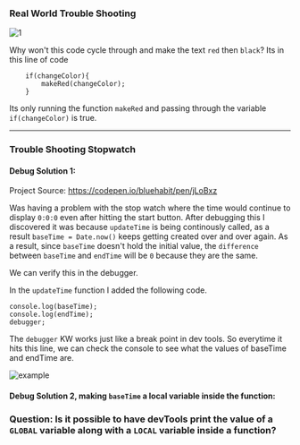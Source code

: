 ### Real World Trouble Shooting

![1](https://imgur.com/iasYhPa.png)

Why won't this code cycle through and make the text `red` then `black`? Its in this line of code 
```
	if(changeColor){
		makeRed(changeColor);
	}
```

Its only running the function `makeRed` and passing through the variable `if(changeColor)` is true.

------

### Trouble Shooting Stopwatch

#### Debug Solution 1:

Project Source: https://codepen.io/bluehabit/pen/jLoBxz

Was having a problem with the stop watch where the time would continue to display `0:0:0` even after hitting the start button. After debugging this I discovered it was because `updateTime` is being continously called, as a result `baseTime = Date.now()` keeps getting created over and over again. As a result, since `baseTime` doesn't hold the initial value, the `difference` between `baseTime` and `endTime` will be `0` because they are the same.

We can verify this in the debugger.

In the `updateTime` function I added the following code.
```
console.log(baseTime);
console.log(endTime);
debugger;
```

The `debugger` KW works just like a break point in dev tools. So everytime it hits this line, we can check the console to see what the values of baseTime and endTime are.

![example](https://imgur.com/Qn6OaU8.png)

#### Debug Solution 2, making `baseTime` a local variable inside the function: 


### Question: Is it possible to have devTools print the value of a `GLOBAL` variable along with a `LOCAL` variable inside a function? 
